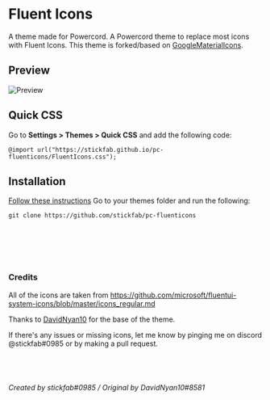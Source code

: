 

# Fluent Icons
A theme made for Powercord. A Powercord theme to replace most icons with Fluent Icons. This theme is forked/based on [GoogleMaterialIcons](https://github.com/DavidNyan10/GoogleMaterialIcons).

## Preview
![Preview](https://cdn.discordapp.com/attachments/907448714254237726/945503400093712404/unknown.png)


## Quick CSS
Go to **Settings > Themes > Quick CSS** and add the following code:

    @import url("https://stickfab.github.io/pc-fluenticons/FluentIcons.css");

## Installation
[Follow these instructions](https://canary.discord.com/channels/538759280057122817/755015869914152981/760885231900426271)
Go to your themes folder and run the following:

    git clone https://github.com/stickfab/pc-fluenticons


<br/>
<br/>
<br/>
<br/>
   
### Credits
All of the icons are taken from https://github.com/microsoft/fluentui-system-icons/blob/master/icons_regular.md

Thanks to [DavidNyan10](https://github.com/DavidNyan10) for the base of the theme.

If there's any issues or missing icons, let me know by pinging me on discord @stickfab#0985 or by making a pull request.
<br/>
<br/>
<br/>
<br/>

###### Created by stickfab#0985 / Original by DavidNyan10#8581

